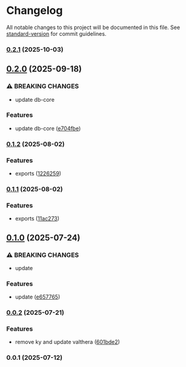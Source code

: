 # Changelog

All notable changes to this project will be documented in this file. See [standard-version](https://github.com/conventional-changelog/standard-version) for commit guidelines.

### [0.2.1](https://github.com/wxn0brP/ValtheraDB-client/compare/v0.2.0...v0.2.1) (2025-10-03)

## [0.2.0](https://github.com/wxn0brP/ValtheraDB-client/compare/v0.1.2...v0.2.0) (2025-09-18)


### ⚠ BREAKING CHANGES

* update db-core

### Features

* update db-core ([e704fbe](https://github.com/wxn0brP/ValtheraDB-client/commit/e704fbea8c3ebec84ebbd68975a35355f5c654bc))

### [0.1.2](https://github.com/wxn0brP/ValtheraDB-client/compare/v0.1.1...v0.1.2) (2025-08-02)


### Features

* exports ([1226259](https://github.com/wxn0brP/ValtheraDB-client/commit/1226259f4d29f642b446e53a85dc79008d0d2ab2))

### [0.1.1](https://github.com/wxn0brP/ValtheraDB-client/compare/v0.1.0...v0.1.1) (2025-08-02)


### Features

* exports ([11ac273](https://github.com/wxn0brP/ValtheraDB-client/commit/11ac27373d112dabc4eae50d673959821d8c75be))

## [0.1.0](https://github.com/wxn0brP/ValtheraDB-client/compare/v0.0.2...v0.1.0) (2025-07-24)


### ⚠ BREAKING CHANGES

* update

### Features

* update ([e657765](https://github.com/wxn0brP/ValtheraDB-client/commit/e657765b12a7c305cf821194569a8f46810dfbba))

### [0.0.2](https://github.com/wxn0brP/ValtheraDB-client/compare/v0.0.1...v0.0.2) (2025-07-21)


### Features

* remove ky and update valthera ([601bde2](https://github.com/wxn0brP/ValtheraDB-client/commit/601bde226aeea2a77f80de9f91895c818a759923))

### 0.0.1 (2025-07-12)
